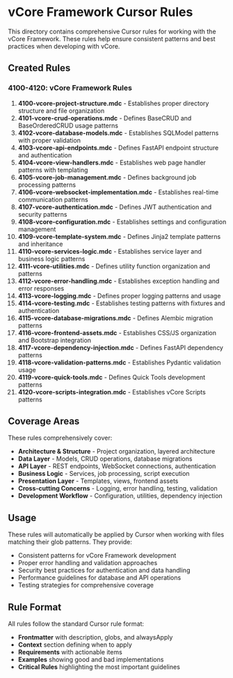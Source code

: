 # vCore Framework Cursor Rules

This directory contains comprehensive Cursor rules for working with the vCore Framework. These rules help ensure consistent patterns and best practices when developing with vCore.

## Created Rules

### 4100-4120: vCore Framework Rules

1. **4100-vcore-project-structure.mdc** - Establishes proper directory structure and file organization
2. **4101-vcore-crud-operations.mdc** - Defines BaseCRUD and BaseOrderedCRUD usage patterns
3. **4102-vcore-database-models.mdc** - Establishes SQLModel patterns with proper validation
4. **4103-vcore-api-endpoints.mdc** - Defines FastAPI endpoint structure and authentication
5. **4104-vcore-view-handlers.mdc** - Establishes web page handler patterns with templating
6. **4105-vcore-job-management.mdc** - Defines background job processing patterns
7. **4106-vcore-websocket-implementation.mdc** - Establishes real-time communication patterns
8. **4107-vcore-authentication.mdc** - Defines JWT authentication and security patterns
9. **4108-vcore-configuration.mdc** - Establishes settings and configuration management
10. **4109-vcore-template-system.mdc** - Defines Jinja2 template patterns and inheritance
11. **4110-vcore-services-logic.mdc** - Establishes service layer and business logic patterns
12. **4111-vcore-utilities.mdc** - Defines utility function organization and patterns
13. **4112-vcore-error-handling.mdc** - Establishes exception handling and error responses
14. **4113-vcore-logging.mdc** - Defines proper logging patterns and usage
15. **4114-vcore-testing.mdc** - Establishes testing patterns with fixtures and authentication
16. **4115-vcore-database-migrations.mdc** - Defines Alembic migration patterns
17. **4116-vcore-frontend-assets.mdc** - Establishes CSS/JS organization and Bootstrap integration
18. **4117-vcore-dependency-injection.mdc** - Defines FastAPI dependency patterns
19. **4118-vcore-validation-patterns.mdc** - Establishes Pydantic validation usage
20. **4119-vcore-quick-tools.mdc** - Defines Quick Tools development patterns
21. **4120-vcore-scripts-integration.mdc** - Establishes vCore Scripts patterns

## Coverage Areas

These rules comprehensively cover:

- **Architecture & Structure** - Project organization, layered architecture
- **Data Layer** - Models, CRUD operations, database migrations
- **API Layer** - REST endpoints, WebSocket connections, authentication
- **Business Logic** - Services, job processing, script execution
- **Presentation Layer** - Templates, views, frontend assets
- **Cross-cutting Concerns** - Logging, error handling, testing, validation
- **Development Workflow** - Configuration, utilities, dependency injection

## Usage

These rules will automatically be applied by Cursor when working with files matching their glob patterns. They provide:

- Consistent patterns for vCore Framework development
- Proper error handling and validation approaches
- Security best practices for authentication and data handling
- Performance guidelines for database and API operations
- Testing strategies for comprehensive coverage

## Rule Format

All rules follow the standard Cursor rule format:
- **Frontmatter** with description, globs, and alwaysApply
- **Context** section defining when to apply
- **Requirements** with actionable items
- **Examples** showing good and bad implementations
- **Critical Rules** highlighting the most important guidelines